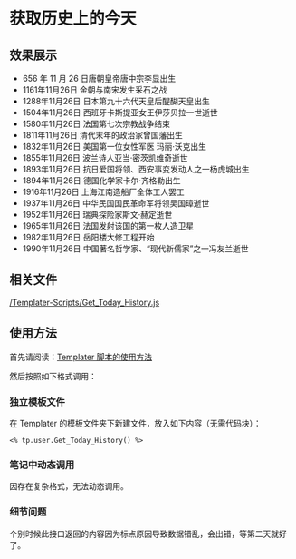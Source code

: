 # 获取历史上的今天

## 效果展示

- 656 年 11 月 26 日唐朝皇帝唐中宗李显出生
- 1161年11月26日 金朝与南宋发生采石之战
- 1288年11月26日 日本第九十六代天皇后醍醐天皇出生
- 1504年11月26日 西班牙卡斯提亚女王伊莎贝拉一世逝世
- 1580年11月26日 法国第七次宗教战争结束
- 1811年11月26日 清代末年的政治家曾国藩出生
- 1832年11月26日 美国第一位女性军医 玛丽·沃克出生
- 1855年11月26日 波兰诗人亚当·密茨凯维奇逝世
- 1893年11月26日 抗日爱国将领、西安事变发动人之一杨虎城出生
- 1894年11月26日 德国化学家卡尔·齐格勒出生
- 1916年11月26日 上海江南造船厂全体工人罢工
- 1937年11月26日 中华民国国民革命军将领吴国璋逝世
- 1952年11月26日 瑞典探险家斯文·赫定逝世
- 1965年11月26日 法国发射该国的第一枚人造卫星
- 1982年11月26日 岳阳楼大修工程开始
- 1990年11月26日 中国著名哲学家、“现代新儒家”之一冯友兰逝世

## 相关文件

[/Templater-Scripts/Get_Today_History.js](assets/img/Get-Today-History/IMG-Get-Today-History-20240714124636345.js)

## 使用方法

首先请阅读：[Templater 脚本的使用方法](../Usages/How-to-Use-Templater-Script.md)

然后按照如下格式调用：

### 独立模板文件

在 Templater 的模板文件夹下新建文件，放入如下内容（无需代码块）：

```eta
<% tp.user.Get_Today_History() %>
```

### 笔记中动态调用

因存在复杂格式，无法动态调用。

### 细节问题

个别时候此接口返回的内容因为标点原因导致数据错乱，会出错，等第二天就好了。
